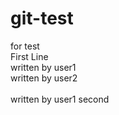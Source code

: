 # git-test
for test<br>
First Line<br>
written by user1<br>
written by user2<br><br>
written by user1 second<br>